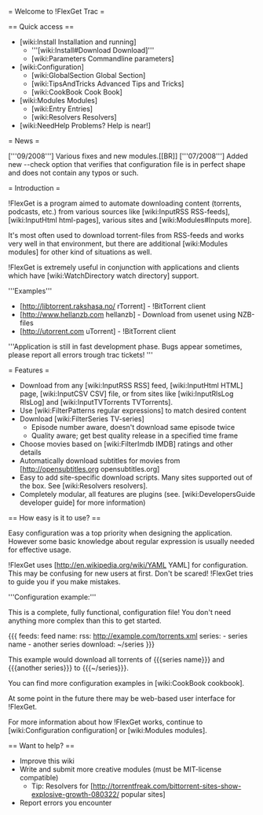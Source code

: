 = Welcome to !FlexGet Trac =

== Quick access ==

 * [wiki:Install Installation and running]
   * '''[wiki:Install#Download Download]'''
   * [wiki:Parameters Commandline parameters]
 * [wiki:Configuration]
   * [wiki:GlobalSection Global Section]
   * [wiki:TipsAndTricks Advanced Tips and Tricks]
   * [wiki:CookBook Cook Book]
 * [wiki:Modules Modules]
   * [wiki:Entry Entries]
   * [wiki:Resolvers Resolvers]
 * [wiki:NeedHelp Problems? Help is near!]


= News =

['''09/2008'''] Various fixes and new modules.[[BR]]
['''07/2008'''] Added new --check option that verifies that configuration file is in perfect shape and does not contain any typos or such. 

= Introduction =

!FlexGet is a program aimed to automate downloading content (torrents, podcasts, etc.) from various 
sources like [wiki:InputRSS RSS-feeds], [wiki:InputHtml html-pages], various sites and [wiki:Modules#Inputs more].

It's most often used to download torrent-files from RSS-feeds and works very well in that environment, but there are additional [wiki:Modules modules] for other kind of situations as well.

!FlexGet is extremely useful in conjunction with applications and clients which have [wiki:WatchDirectory watch directory] support.

'''Examples'''

 * [http://libtorrent.rakshasa.no/ rTorrent] - !BitTorrent client
 * [http://www.hellanzb.com hellanzb] - Download from usenet using NZB-files
 * [http://utorrent.com uTorrent] - !BitTorrent client

'''Application is still in fast development phase. Bugs appear sometimes, please report all errors trough trac tickets! '''

= Features =

 * Download from any [wiki:InputRSS RSS] feed, [wiki:InputHtml HTML] page, [wiki:InputCSV CSV] file, or from sites like [wiki:InputRlsLog RlsLog] and [wiki:InputTVTorrents TVTorrents].
 * Use [wiki:FilterPatterns regular expressions] to match desired content
 * Download [wiki:FilterSeries TV-series]
   * Episode number aware, doesn't download same episode twice
   * Quality aware; get best quality release in a specified time frame
 * Choose movies based on [wiki:FilterImdb IMDB] ratings and other details
 * Automatically download subtitles for movies from [http://opensubtitles.org opensubtitles.org]
 * Easy to add site-specific download scripts. Many sites supported out of the box. See [wiki:Resolvers resolvers].
 * Completely modular, all features are plugins (see. [wiki:DevelopersGuide developer guide] for more information)

== How easy is it to use? ==

Easy configuration was a top priority when designing the application. However some basic knowledge 
about regular expression is usually needed for effective usage.

!FlexGet uses [http://en.wikipedia.org/wiki/YAML YAML] for configuration. This may be confusing for new users at first. Don't be scared! !FlexGet tries to guide you if you make mistakes.

'''Configuration example:''' 

This is a complete, fully functional, configuration file! You don't need anything more complex than this to get started.

{{{
feeds:
  feed name:
    rss: http://example.com/torrents.xml
    series:
      - series name
      - another series
    download: ~/series
}}}

This example would download all torrents of {{{series name}}} and {{{another series}}} to {{{~/series}}}.

You can find more configuration examples in [wiki:CookBook cookbook].

At some point in the future there may be web-based user interface for !FlexGet.

For more information about how !FlexGet works, continue to [wiki:Configuration configuration] or [wiki:Modules modules].

== Want to help? ==

 * Improve this wiki
 * Write and submit more creative modules (must be MIT-license compatible)
   * Tip: Resolvers for [http://torrentfreak.com/bittorrent-sites-show-explosive-growth-080322/ popular sites]
 * Report errors you encounter